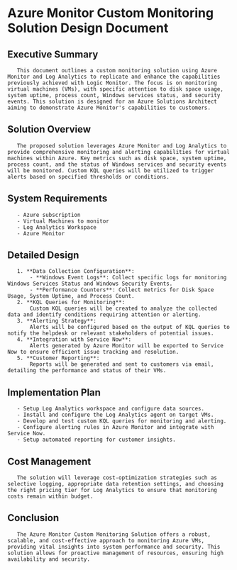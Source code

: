 # Azure Monitor Custom Monitoring Solution Design Document
## Executive Summary
       This document outlines a custom monitoring solution using Azure Monitor and Log Analytics to replicate and enhance the capabilities previously achieved with Logic Monitor. The focus is on monitoring virtual machines (VMs), with specific attention to disk space usage, system uptime, process count, Windows services status, and security events. This solution is designed for an Azure Solutions Architect aiming to demonstrate Azure Monitor's capabilities to customers.

## Solution Overview
       The proposed solution leverages Azure Monitor and Log Analytics to provide comprehensive monitoring and alerting capabilities for virtual machines within Azure. Key metrics such as disk space, system uptime, process count, and the status of Windows services and security events will be monitored. Custom KQL queries will be utilized to trigger alerts based on specified thresholds or conditions.

## System Requirements
       - Azure subscription
       - Virtual Machines to monitor
       - Log Analytics Workspace
       - Azure Monitor

## Detailed Design
       1. **Data Collection Configuration**:
           - **Windows Event Logs**: Collect specific logs for monitoring Windows Services Status and Windows Security Events.
           - **Performance Counters**: Collect metrics for Disk Space Usage, System Uptime, and Process Count.
       2. **KQL Queries for Monitoring**:
           Custom KQL queries will be created to analyze the collected data and identify conditions requiring attention or alerting.
       3. **Alerting Strategy**:
           Alerts will be configured based on the output of KQL queries to notify the helpdesk or relevant stakeholders of potential issues.
       4. **Integration with Service Now**:
           Alerts generated by Azure Monitor will be exported to Service Now to ensure efficient issue tracking and resolution.
       5. **Customer Reporting**:
           Reports will be generated and sent to customers via email, detailing the performance and status of their VMs.

## Implementation Plan
       - Setup Log Analytics workspace and configure data sources.
       - Install and configure the Log Analytics agent on target VMs.
       - Develop and test custom KQL queries for monitoring and alerting.
       - Configure alerting rules in Azure Monitor and integrate with Service Now.
       - Setup automated reporting for customer insights.

## Cost Management
       The solution will leverage cost-optimization strategies such as selective logging, appropriate data retention settings, and choosing the right pricing tier for Log Analytics to ensure that monitoring costs remain within budget.

## Conclusion
       The Azure Monitor Custom Monitoring Solution offers a robust, scalable, and cost-effective approach to monitoring Azure VMs, providing vital insights into system performance and security. This solution allows for proactive management of resources, ensuring high availability and security.